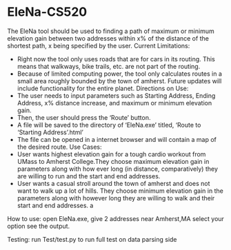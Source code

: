 # EleNa-CS520
The EleNa tool should be used to finding a path of maximum or minimum elevation gain between two addresses within x% of the distance of the shortest path, x being specified by the user. 
Current Limitations:
* Right now the tool only uses roads that are for cars in its routing. This means that walkways, bike trails, etc. are not part of the routing.
* Because of limited computing power, the tool only calculates routes in a small area roughly bounded by the town of amherst. Future updates will include functionality for the entire planet. 
Directions on Use:
* The user needs to input parameters such as Starting Address, Ending Address, x% distance increase, and maximum or minimum elevation gain.
* Then, the user should press the ‘Route’ button.
* A file will be saved to the directory of ‘EleNa.exe’ titled, ‘Route to ‘Starting Address’.html’
* The file can be opened in a internet browser and will contain a map of the desired route. 
Use Cases:
* User wants highest elevation gain for a tough cardio workout from UMass to Amherst College.They choose maximum elevation gain in parameters along with how ever long (in distance, comparatively) they are willing to run and the start and end addresses.
* User wants a casual stroll around the town of amherst and does not want to walk up a lot of hills. They choose minimum elevation gain in the parameters along with however long they are willing to walk and their start and end addresses.
a


How to use: open EleNa.exe, give 2 addresses near Amherst,MA select your option see the output.

Testing: run Test/test.py to run full test on data parsing side

